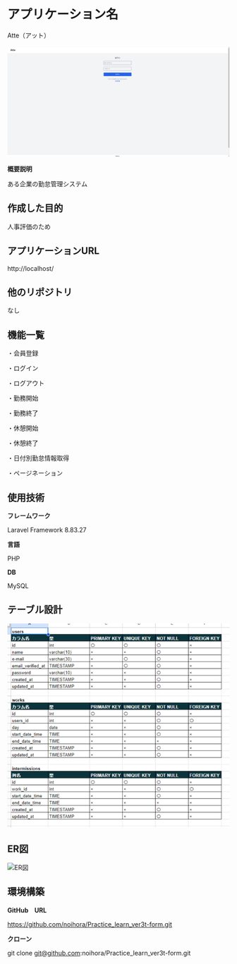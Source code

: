# アプリケーション名
Atte（アット）

![トップ画像](./トップ画像.png)

**概要説明**

ある企業の勤怠管理システム
## 作成した目的
人事評価のため
## アプリケーションURL
http://localhost/
## 他のリポジトリ
なし
## 機能一覧
・会員登録

・ログイン

・ログアウト

・勤務開始

・勤務終了

・休憩開始

・休憩終了

・日付別勤怠情報取得

・ページネーション
## 使用技術
**フレームワーク**

Laravel Framework 8.83.27

**言語**

PHP

**DB**

MySQL
## テーブル設計

![テーブル設計](./テーブル設計.png)

## ER図

![ER図](./ER図.png)

## 環境構築
**GitHub　URL**

https://github.com/noihora/Practice_learn_ver3t-form.git

**クローン**

git clone git@github.com:noihora/Practice_learn_ver3t-form.git
